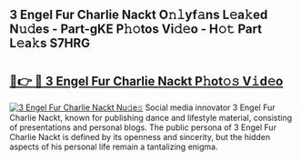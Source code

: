 ## 3 Engel Fur Charlie Nackt O𝚗𝚕yf𝚊ns L𝚎a𝚔ed N𝚞𝚍es - Part-gKE P𝚑𝚘tos Vi𝚍𝚎o - H𝚘𝚝 Part L𝚎a𝚔s S7HRG

# <h2><a href="http://kf38ycw.oniu.top/?m=3+Engel+Fur+Charlie+Nackt">🔗👉 🔴 3 Engel Fur Charlie Nackt P𝚑ot𝚘𝚜 V𝚒d𝚎o</a></h2>

[![3 Engel Fur Charlie Nackt Nu𝚍e𝚜](https://i.imgur.com/0qMVB7G.gif)](http://kf38ycw.oniu.top/?m=3+Engel+Fur+Charlie+Nackt)
Social media innovator 3 Engel Fur Charlie Nackt, known for publishing dance and lifestyle material, consisting of presentations and personal blogs. The public persona of 3 Engel Fur Charlie Nackt is defined by its openness and sincerity, but the hidden aspects of his personal life remain a tantalizing enigma.  
